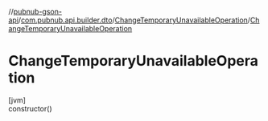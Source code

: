 //[pubnub-gson-api](../../../index.md)/[com.pubnub.api.builder.dto](../index.md)/[ChangeTemporaryUnavailableOperation](index.md)/[ChangeTemporaryUnavailableOperation](-change-temporary-unavailable-operation.md)

# ChangeTemporaryUnavailableOperation

[jvm]\
constructor()
